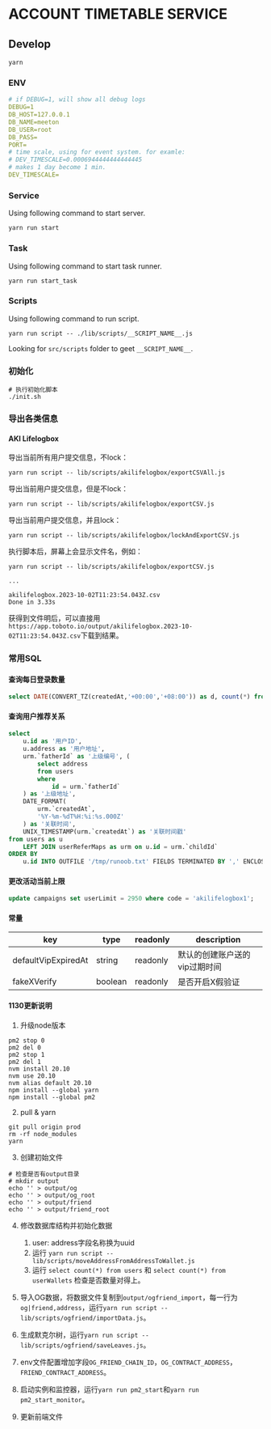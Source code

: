 # ACCOUNT TIMETABLE SERVICE

## Develop

```
yarn
```

### ENV
```yaml
# if DEBUG=1, will show all debug logs
DEBUG=1
DB_HOST=127.0.0.1
DB_NAME=meeton
DB_USER=root
DB_PASS=
PORT=
# time scale, using for event system. for examle:
# DEV_TIMESCALE=0.0006944444444444445
# makes 1 day become 1 min.
DEV_TIMESCALE=
```

### Service

Using following command to start server.

```
yarn run start
```

### Task

Using following command to start task runner.

```
yarn run start_task
```

### Scripts

Using following command to run script.

```
yarn run script -- ./lib/scripts/__SCRIPT_NAME__.js
```

Looking for `src/scripts` folder to geet `__SCRIPT_NAME__`.

### 初始化

```shell
# 执行初始化脚本
./init.sh
```

### 导出各类信息

#### AKI Lifelogbox

导出当前所有用户提交信息，不lock：
```
yarn run script -- lib/scripts/akilifelogbox/exportCSVAll.js
```

导出当前用户提交信息，但是不lock：
```
yarn run script -- lib/scripts/akilifelogbox/exportCSV.js
```

导出当前用户提交信息，并且lock：
```
yarn run script -- lib/scripts/akilifelogbox/lockAndExportCSV.js
```

执行脚本后，屏幕上会显示文件名，例如：
```
yarn run script -- lib/scripts/akilifelogbox/exportCSV.js

...

akilifelogbox.2023-10-02T11:23:54.043Z.csv
Done in 3.33s
```

获得到文件明后，可以直接用`https://app.toboto.io/output/akilifelogbox.2023-10-02T11:23:54.043Z.csv`下载到结果。

### 常用SQL

#### 查询每日登录数量

```sql
select DATE(CONVERT_TZ(createdAt,'+00:00','+08:00')) as d, count(*) from userEventMaps where eventId = 2 GROUP BY d
```

#### 查询用户推荐关系
```sql
select
    u.id as '用户ID',
    u.address as '用户地址',
    urm.`fatherId` as '上级编号', (
        select address
        from users
        where
            id = urm.`fatherId`
    ) as '上级地址',
    DATE_FORMAT(
        urm.`createdAt`,
        '%Y-%m-%dT%H:%i:%s.000Z'
    ) as '关联时间',
    UNIX_TIMESTAMP(urm.`createdAt`) as '关联时间戳'
from users as u
    LEFT JOIN userReferMaps as urm on u.id = urm.`childId`
ORDER BY
    u.id INTO OUTFILE '/tmp/runoob.txt' FIELDS TERMINATED BY ',' ENCLOSED BY '"' LINES TERMINATED BY '\r\n'
```

#### 更改活动当前上限

```sql
update campaigns set userLimit = 2950 where code = 'akilifelogbox1';
```

#### 常量

| key | type | readonly | description |
| --- | --- | --- | --- |
| defaultVipExpiredAt | string | readonly | 默认的创建账户送的vip过期时间 |
| fakeXVerify | boolean | readonly | 是否开启X假验证 |

#### 1130更新说明

1. 升级node版本

```shell
pm2 stop 0
pm2 del 0
pm2 stop 1
pm2 del 1
nvm install 20.10
nvm use 20.10
nvm alias default 20.10
npm install --global yarn
npm install --global pm2
```

2. pull & yarn

```shell
git pull origin prod
rm -rf node_modules
yarn
```

3. 创建初始文件

```shell
# 检查是否有output目录
# mkdir output
echo '' > output/og
echo '' > output/og_root
echo '' > output/friend
echo '' > output/friend_root
```

4. 修改数据库结构并初始化数据

    1. user: address字段名称换为uuid
    2. 运行 `yarn run script -- lib/scripts/moveAddressFromAddressToWallet.js`
    3. 运行 `select count(*) from users` 和 `select count(*) from userWallets` 检查是否数量对得上。

5. 导入OG数据，将数据文件复制到`output/ogfriend_import`，每一行为`og|friend,address`，运行`yarn run script -- lib/scripts/ogfriend/importData.js`。

6. 生成默克尔树，运行`yarn run script -- lib/scripts/ogfriend/saveLeaves.js`。

7. env文件配置增加字段`OG_FRIEND_CHAIN_ID`，`OG_CONTRACT_ADDRESS`，`FRIEND_CONTRACT_ADDRESS`。

8. 启动实例和监控器，运行`yarn run pm2_start`和`yarn run pm2_start_monitor`。

9. 更新前端文件

